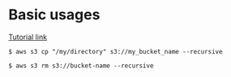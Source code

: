 # Basic usages

[Tutorial link](https://aws.amazon.com/ko/getting-started/tutorials/backup-to-s3-cli/)

```
$ aws s3 cp "/my/directory" s3://my_bucket_name --recursive
```

```
$ aws s3 rm s3://bucket-name --recursive
```